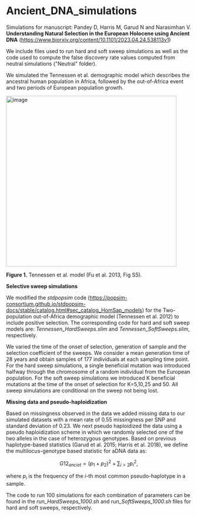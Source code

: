 # Ancient_DNA_simulations

Simulations for manuscript: Pandey D, Harris M, Garud N and Narasimhan V.
  **Understanding Natural Selection in the European Holocene using Ancient DNA**  (https://www.biorxiv.org/content/10.1101/2023.04.24.538113v1)
  
 
We include files used to run hard and soft sweep simulations as well as the code used to compute the false discovery rate values computed from neutral simulations ("Neutral" folder).

We simulated the Tennessen et al. demographic model which describes the ancestral human population in Africa, followed by the out-of-Africa event and two periods of European population growth.

<img width="463" alt="image" src="https://user-images.githubusercontent.com/52009392/234131938-8e1ae97f-0492-4607-aa59-1ef633da373e.png">

**Figure 1.** Tennessen et al. model (Fu et al. 2013, Fig S5).

**Selective sweep simulations**

We modified the _stdpopsim_ code  (https://popsim-consortium.github.io/stdpopsim-docs/stable/catalog.html#sec_catalog_HomSap_models) for the Two-population out-of-Africa demographic model (Tennessen et al. 2012) to include positive selection. The corresponding code for hard and soft sweep models are: _Tennessen_HardSweeps.slim_ and _Tennessen_SoftSweeps.slim_, respectively.

We varied the time of the onset of selection, generation of sample and the selection coefficient of the sweeps. We consider a mean generation time of 28 years and obtain samples of 177 individuals at each sampling time point. For the hard sweep simulations, a single beneficial mutation was introduced halfway through the chromosome of a random individual from the European population. For the soft sweep simulations we introduced K beneficial mutations at the time of the onset of selection for K=5,10,25 and 50. All sweep simulations are conditional on the sweep not being lost.


**Missing data and pseudo-haploidization**

Based on missingness observed in the data we added missing data to our simulated datasets with a mean rate of 0.55 missingness per SNP and standard deviation of 0.23. We next pseudo haploidized the data using a pseudo haploidization scheme in which we randomly selected one of the two alleles in the case of heterozygous genotypes. Based on previous haplotype-based statistics (Garud et al. 2015; Harris et al. 2018), we define the multilocus-genotype based statistic for aDNA data as:

$$G12_{anciet}= (p_1 + p_2)^2 + \sum_{i>2}p_i^2,$$

where $p_i$ is the frequency of the _i_-th most common pseudo-haplotype in a sample.

The code to run 100 simulations for each combination of parameters can be found in the _run_HardSweeps_1000.sh_ and _run_SoftSweeps_1000.sh_ files for hard and soft sweeps, respectively.
